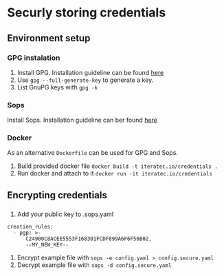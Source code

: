 # Securly storing credentials

## Environment setup

### GPG instalation
1. Install GPG. Installation guideline can be found [here](https://docs.github.com/en/authentication/managing-commit-signature-verification/generating-a-new-gpg-key)
1. Use `gpg --full-generate-key` to generate a key.
1. List GnuPG keys with `gpg -k`

### Sops
Install Sops. Installation guideline can ber found [here](https://github.com/mozilla/sops)

### Docker
As an alternative `Dockerfile` can be used for GPG and Sops.
1. Build provided docker file `docker build -t iteratec.io/credentials .`
1. Run docker and attach to it `docker run -it iteratec.io/credentials`

## Encrypting credentials

###
1. Add your public key to .sops.yaml
```
creation_rules:
  - pgp: >-
      C24900C8ACEE5553F168301FCDF899A6F6F56B02,
      --MY_NEW_KEY--
```
1. Encrypt example file with `sops -e config.yaml > config.secure.yaml`
2. Decrypt example file with `sops -d config.secure.yaml`
